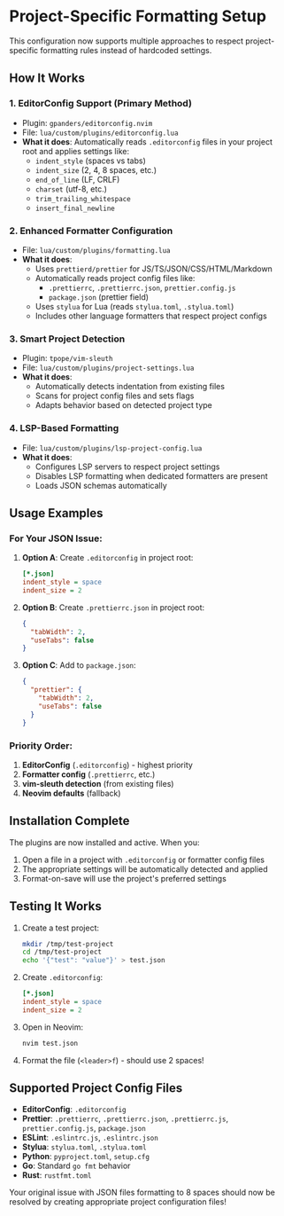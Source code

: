 # Project-Specific Formatting Setup

This configuration now supports multiple approaches to respect project-specific formatting rules instead of hardcoded settings.

## How It Works

### 1. **EditorConfig Support** (Primary Method)
- Plugin: `gpanders/editorconfig.nvim`
- File: `lua/custom/plugins/editorconfig.lua`
- **What it does**: Automatically reads `.editorconfig` files in your project root and applies settings like:
  - `indent_style` (spaces vs tabs)
  - `indent_size` (2, 4, 8 spaces, etc.)
  - `end_of_line` (LF, CRLF)
  - `charset` (utf-8, etc.)
  - `trim_trailing_whitespace`
  - `insert_final_newline`

### 2. **Enhanced Formatter Configuration**
- File: `lua/custom/plugins/formatting.lua`
- **What it does**: 
  - Uses `prettierd/prettier` for JS/TS/JSON/CSS/HTML/Markdown
  - Automatically reads project config files like:
    - `.prettierrc`, `.prettierrc.json`, `prettier.config.js`
    - `package.json` (prettier field)
  - Uses `stylua` for Lua (reads `stylua.toml`, `.stylua.toml`)
  - Includes other language formatters that respect project configs

### 3. **Smart Project Detection**
- Plugin: `tpope/vim-sleuth`
- File: `lua/custom/plugins/project-settings.lua`
- **What it does**:
  - Automatically detects indentation from existing files
  - Scans for project config files and sets flags
  - Adapts behavior based on detected project type

### 4. **LSP-Based Formatting**
- File: `lua/custom/plugins/lsp-project-config.lua`
- **What it does**:
  - Configures LSP servers to respect project settings
  - Disables LSP formatting when dedicated formatters are present
  - Loads JSON schemas automatically

## Usage Examples

### For Your JSON Issue:
1. **Option A**: Create `.editorconfig` in project root:
   ```ini
   [*.json]
   indent_style = space
   indent_size = 2
   ```

2. **Option B**: Create `.prettierrc.json` in project root:
   ```json
   {
     "tabWidth": 2,
     "useTabs": false
   }
   ```

3. **Option C**: Add to `package.json`:
   ```json
   {
     "prettier": {
       "tabWidth": 2,
       "useTabs": false
     }
   }
   ```

### Priority Order:
1. **EditorConfig** (`.editorconfig`) - highest priority
2. **Formatter config** (`.prettierrc`, etc.)  
3. **vim-sleuth detection** (from existing files)
4. **Neovim defaults** (fallback)

## Installation Complete

The plugins are now installed and active. When you:
1. Open a file in a project with `.editorconfig` or formatter config files
2. The appropriate settings will be automatically detected and applied
3. Format-on-save will use the project's preferred settings

## Testing It Works

1. Create a test project:
   ```bash
   mkdir /tmp/test-project
   cd /tmp/test-project
   echo '{"test": "value"}' > test.json
   ```

2. Create `.editorconfig`:
   ```ini
   [*.json]
   indent_style = space
   indent_size = 2
   ```

3. Open in Neovim:
   ```bash
   nvim test.json
   ```

4. Format the file (`<leader>f`) - should use 2 spaces!

## Supported Project Config Files

- **EditorConfig**: `.editorconfig`
- **Prettier**: `.prettierrc`, `.prettierrc.json`, `.prettierrc.js`, `prettier.config.js`, `package.json`
- **ESLint**: `.eslintrc.js`, `.eslintrc.json`
- **Stylua**: `stylua.toml`, `.stylua.toml`
- **Python**: `pyproject.toml`, `setup.cfg`
- **Go**: Standard `go fmt` behavior
- **Rust**: `rustfmt.toml`

Your original issue with JSON files formatting to 8 spaces should now be resolved by creating appropriate project configuration files!